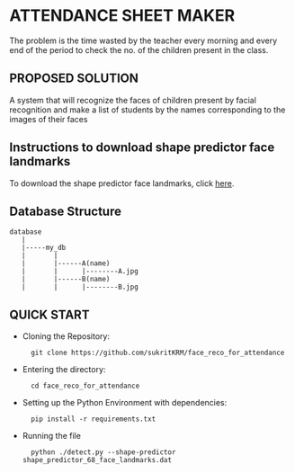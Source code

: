 # ATTENDANCE SHEET MAKER
The problem is the time wasted by the teacher every morning and every end of the period to check the no. of the children present in the class.

## PROPOSED SOLUTION
A system that will recognize the faces of children present by facial recognition and make a list of students by the names corresponding to the images of their faces

## Instructions to download shape predictor face landmarks
To download the shape predictor face landmarks, click <a href="https://drive.google.com/drive/folders/1XpA2wKfutscRGtWhQ-cUxYsTatOH7ihl?usp=sharing">here</a>.

## Database Structure
```
database
   |
   |-----my_db
   |       |
   |       |------A(name)
   |       |      |--------A.jpg
   |       |------B(name)
   |       |      |--------B.jpg
```

## QUICK START
- Cloning the Repository: 

        git clone https://github.com/sukritKRM/face_reco_for_attendance
        
- Entering the directory: 

        cd face_reco_for_attendance
        
- Setting up the Python Environment with dependencies:

        pip install -r requirements.txt
       
- Running the file 

        python ./detect.py --shape-predictor shape_predictor_68_face_landmarks.dat     

